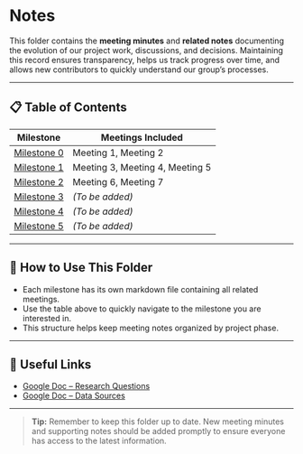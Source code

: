 # Notes

This folder contains the **meeting minutes** and **related notes** documenting
the evolution of our project work, discussions, and decisions. Maintaining
this record ensures transparency, helps us track progress over time, and allows
new contributors to quickly understand our group’s processes.

---

## 📋 Table of Contents

| Milestone   | Meetings Included                        |
|-------------|------------------------------------------|
| [Milestone 0](milestone_0_meetings.md) | Meeting 1, Meeting 2              |
| [Milestone 1](milestone_1_meetings.md) | Meeting 3, Meeting 4, Meeting 5   |
| [Milestone 2](milestone_2_meetings.md) | Meeting 6, Meeting 7              |
| [Milestone 3](milestone_3_meetings.md) | *(To be added)*                  |
| [Milestone 4](milestone_4_meetings.md) | *(To be added)*                  |
| [Milestone 5](milestone_5_meetings.md) | *(To be added)*                  |

---

## 📝 How to Use This Folder

- Each milestone has its own markdown file containing all related meetings.
- Use the table above to quickly navigate to the milestone you are interested in.
- This structure helps keep meeting notes organized by project phase.

---

## 🔗 Useful Links

- [Google Doc – Research Questions](https://docs.google.com/document/d/1Wo8sHQ3FvOEXaQ5oRqN3xzSI-P6H3Mz-ySBnWYSa9dc/edit?usp=drive_link)
- [Google Doc – Data Sources](https://docs.google.com/document/d/11pR0F8tgTHbgsqUsMzOBHPtQhzYu4xCNwCvyAxpAn_M/edit?tab=t.0)

---

> **Tip:** Remember to keep this folder up to date. New meeting minutes and
> supporting notes should be added promptly to ensure everyone has access to the
> latest information.

